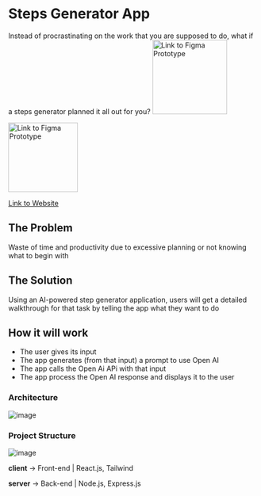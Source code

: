 

# Steps Generator App

Instead of procrastinating on the work that you are supposed to do, what if a steps generator planned it all out for you?
<a href = "https://www.figma.com/proto/2E1G63JvuPEAxWbFjMRYqR/Untitled?type=design&node-id=18-461&t=NtpiapYVxJFpnw95-0&scaling=scale-down&page-id=0%3A1&starting-point-node-id=16%3A2"><img src="https://github.com/Doodoal/Ignition-Hacks-2023/assets/72891698/b24addc0-0058-4053-adf3-a48b0a885511" alt="Link to Figma Prototype" height="150"></a>

<a href = "https://ignition-hacks-2023.vercel.app/"><img src="https://github.com/Doodoal/Ignition-Hacks-2023/assets/72891698/a1776c0e-ab3d-4e0f-b2fb-788496a7e406" alt="Link to Figma Prototype" height="140"></a>

<a href = "https://ignition-hacks-2023.vercel.app/">Link to Website</a>


## The Problem

Waste of time and productivity due to excessive planning or not knowing what to begin with

## The Solution

Using an AI-powered step generator application, users will get a detailed walkthrough for that task by telling the app what they want to do


## How it will work

- The user gives its input
- The app generates (from that input) a prompt to use Open AI
- The app calls the Open Ai APi with that input
- The app process the Open AI response and displays it to the user

  
### Architecture

![image](https://github.com/Doodoal/Ignition-Hacks-2023/assets/72891698/8e5cd4ce-9e02-46ca-a0d9-7668a7e60d1e)

### Project Structure

![image](https://github.com/Doodoal/Ignition-Hacks-2023/assets/72891698/cb593d14-7b17-4c83-a199-dc8ce8627f79)

**client** -> Front-end | React.js, Tailwind

**server** -> Back-end | Node.js, Express.js
